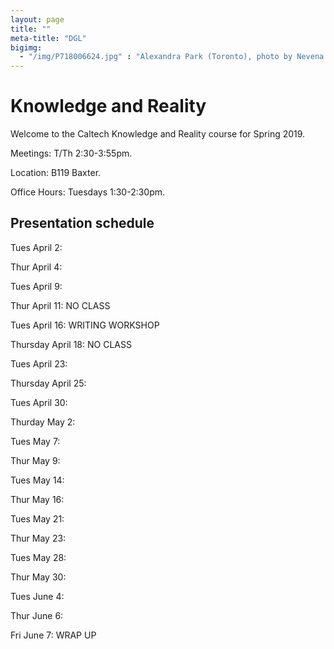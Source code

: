 ```yaml
---
layout: page 
title: ""
meta-title: "DGL"
bigimg:
  - "/img/P718006624.jpg" : "Alexandra Park (Toronto), photo by Nevena Novakovic (2017)"
---
```


# Knowledge and Reality 

Welcome to the Caltech Knowledge and Reality course for Spring 2019. 

Meetings: T/Th 2:30-3:55pm. 

Location: B119 Baxter.

Office Hours: Tuesdays 1:30-2:30pm. 

## Presentation schedule

Tues April 2: 

Thur April 4:

Tues April 9: 

Thur April 11: NO CLASS 

Tues April 16: WRITING WORKSHOP 

Thursday April 18: NO CLASS

Tues April 23: 

Thursday April 25:

Tues April 30: 

Thurday May 2:

Tues May 7:

Thur May 9:

Tues May 14:

Thur May 16:

Tues May 21:

Thur May 23:

Tues May 28:

Thur May 30:

Tues June 4:

Thur June 6:

Fri June 7: WRAP UP 





